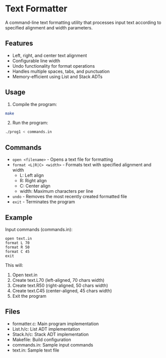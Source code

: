 # Text Formatter

A command-line text formatting utility that processes input text according to specified alignment and width parameters.

## Features

- Left, right, and center text alignment
- Configurable line width
- Undo functionality for format operations
- Handles multiple spaces, tabs, and punctuation
- Memory-efficient using List and Stack ADTs

## Usage

1. Compile the program:
```bash
make
```

2. Run the program:
```bash
./prog1 < commands.in
```

## Commands

- `open <filename>` - Opens a text file for formatting
- `format <L|R|C> <width>` - Formats text with specified alignment and width
  - L: Left align
  - R: Right align
  - C: Center align
  - width: Maximum characters per line
- `undo` - Removes the most recently created formatted file
- `exit` - Terminates the program

## Example

Input commands (commands.in):
```
open text.in
format L 70
format R 50
format C 45
exit
```

This will:
1. Open text.in
2. Create text.L70 (left-aligned, 70 chars width)
3. Create text.R50 (right-aligned, 50 chars width)
4. Create text.C45 (center-aligned, 45 chars width)
5. Exit the program

## Files

- formatter.c: Main program implementation
- List.h/c: List ADT implementation
- Stack.h/c: Stack ADT implementation
- Makefile: Build configuration
- commands.in: Sample input commands
- text.in: Sample text file 